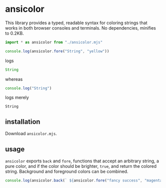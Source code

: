 # ansicolor
This library provides a typed, readable syntax for coloring strings that works in both browser consoles and terminals. No dependencies, minifies to 0.2KB.
```javascript
import * as ansicolor from "./ansicolor.mjs"

console.log(ansicolor.fore("String", "yellow"))
```
logs
```javascript
String
```
whereas
```javascript
console.log("String")
```
logs merely
```
String
```
## installation
Download `ansicolor.mjs`.
## usage
`ansicolor` exports `back` and `fore`, functions that accept an arbitrary string, a pure color, and if the color should be brighter, `true`, and return the colored string. Background and foreground colors can be combined.
```javascript
console.log(ansicolor.back(` ${ansicolor.fore("fancy success", "magenta", true)} `, "green"))
```